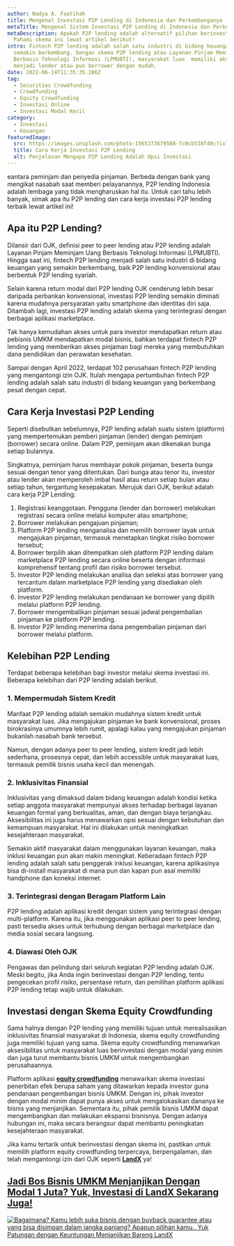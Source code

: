 ```yaml
---
author: Nadya A. Faatihah
title: Mengenal Investasi P2P Lending di Indonesia dan Perkembanganya
metaTitle: Mengenal Sistem Investasi P2P Lending di Indonesia dan Perkembanganya
metaDescription: Apakah P2P lending adalah alternatif pilihan berinvestasi?
  Pahami skema ini lewat artikel berikut!
intro: Fintech P2P lending adalah salah satu industri di bidang keuangan yang
  semakin berkembang. Dengan skema P2P lending atau Layanan Pinjam Meminjam Uang
  Berbasis Teknologi Informasi (LPMUBTI), masyarakat luas  memiliki akses untuk
  menjadi lender atau pun borrower dengan mudah.
date: 2022-06-14T11:35:35.286Z
tag:
  - Securities Crowdfunding
  - Crowdfunding
  - Equity Crowdfunding
  - Investasi Online
  - Investasi Modal Kecil
category:
  - Investasi
  - Keuangan
featuredImage:
  src: https://images.unsplash.com/photo-1565373679580-fc0cb538f49c?ixlib=rb-1.2.1&ixid=MnwxMjA3fDB8MHxwaG90by1wYWdlfHx8fGVufDB8fHx8&auto=format&fit=crop&w=870&q=80
  title: Cara Kerja Investasi P2P Lending
  alt: Penjelasan Mengapa P2P Lending Adalah Opsi Investasi
---
```

<!--StartFragment-->

eantara peminjam dan penyedia pinjaman. Berbeda dengan bank yang  mengikat nasabah saat memberi pelayanannya, P2P lending Indonesia adalah lembaga yang tidak mengharuskan hal itu. Untuk cari tahu lebih banyak, simak apa itu P2P lending dan cara kerja investasi P2P lending terbaik lewat artikel ini!

## Apa itu P2P Lending?

Dilansir dari OJK, definisi peer to peer lending atau P2P lending adalah Layanan Pinjam Meminjam Uang Berbasis Teknologi Informasi (LPMUBTI). Hingga saat ini, fintech P2P lending menjadi salah satu industri di bidang keuangan yang semakin berkembang, baik P2P lending konvensional atau berbentuk P2P lending syariah. 

Selain karena return modal dari P2P lending OJK cenderung lebih besar daripada perbankan konvensional, investasi P2P lending semakin diminati karena mudahnya persyaratan yaitu smartphone dan identitas diri saja. Ditambah lagi, investasi P2P lending adalah skema yang terintegrasi dengan berbagai aplikasi marketplace. 

Tak hanya kemudahan akses untuk para investor mendapatkan return atau pebisnis UMKM mendapatkan modal bisnis, bahkan terdapat fintech P2P lending yang memberikan akses pinjaman bagi mereka yang membutuhkan dana pendidikan dan perawatan kesehatan. 

Sampai dengan April 2022, terdapat 102 perusahaan fintech P2P lending yang mengantongi izin OJK. Itulah mengapa pertumbuhan fintech P2P lending adalah salah satu industri di bidang keuangan yang berkembang pesat dengan cepat. 

## Cara Kerja Investasi P2P Lending

Seperti disebutkan sebelumnya, P2P lending adalah suatu sistem (platform) yang mempertemukan pemberi pinjaman (lender) dengan peminjam (borrower) secara online. Dalam P2P, peminjam akan dikenakan bunga setiap bulannya. 

Singkatnya, peminjam harus membayar pokok pinjaman, beserta bunga sesuai dengan tenor yang ditentukan. Dari bunga atau tenor itu, investor atau lender akan memperoleh imbal hasil atau return setiap bulan atau setiap tahun, tergantung kesepakatan. Merujuk dari OJK, berikut adalah cara kerja P2P Lending:

1. Registrasi keanggotaan. Pengguna (lender dan borrower) melakukan registrasi secara online melalui komputer atau smartphone;
2. Borrower melakukan pengajuan pinjaman;
3. Platform P2P lending menganalisa dan memilih borrower layak untuk mengajukan pinjaman, termasuk menetapkan tingkat risiko borrower tersebut;
4. Borrower terpilih akan ditempatkan oleh platform P2P lending dalam marketplace P2P lending secara online beserta dengan informasi komprehensif tentang profil dan risiko borrower tersebut.
5. Investor P2P lending melakukan analisa dan seleksi atas borrower yang tercantum dalam marketplace P2P lending yang disediakan oleh platform.
6. Investor P2P lending melakukan pendanaan ke borrower yang dipilih melalui platform P2P lending.
7. Borrower mengembalikan pinjaman sesuai jadwal pengembalian pinjaman ke platform P2P lending.
8. Investor P2P lending menerima dana pengembalian pinjaman dari borrower melalui platform.

## Kelebihan P2P Lending

Terdapat beberapa kelebihan bagi investor melalui skema investasi ini. Beberapa kelebihan dari P2P lending adalah berikut.

### 1. Mempermudah Sistem Kredit

Manfaat P2P lending adalah semakin mudahnya sistem kredit untuk masyarakat luas. Jika mengajukan pinjaman ke bank konvensional, proses birokrasinya umumnya lebih rumit, apalagi kalau yang mengajukan pinjaman bukanlah nasabah bank tersebut. 

Namun, dengan adanya peer to peer lending, sistem kredit jadi lebih sederhana, prosesnya cepat, dan lebih accessible untuk masyarakat luas, termasuk pemilik bisnis usaha kecil dan menengah.

### 2. Inklusivitas Finansial

Inklusivitas yang dimaksud dalam bidang keuangan adalah kondisi ketika setiap anggota masyarakat mempunyai akses terhadap berbagai layanan keuangan formal yang berkualitas, aman, dan dengan biaya terjangkau. Aksesibilitas ini juga harus menawarkan opsi sesuai dengan kebutuhan dan kemampuan masyarakat. Hal ini dilakukan untuk meningkatkan kesejahteraan masyarakat.

Semakin aktif masyarakat dalam menggunakan layanan keuangan, maka inklusi keuangan pun akan makin meningkat. Keberadaan fintech P2P lending adalah salah satu penggerak inklusi keuangan, karena aplikasinya bisa di-install masyarakat di mana pun dan kapan pun asal memiliki handphone dan koneksi internet.

### 3. Terintegrasi dengan Beragam Platform Lain

P2P lending adalah aplikasi kredit dengan sistem yang terintegrasi dengan multi-platform. Karena itu, jika menggunakan aplikasi peer to peer lending, pasti tersedia akses untuk terhubung dengan berbagai marketplace dan media sosial secara langsung.

### 4. Diawasi Oleh OJK

Pengawas dan pelindung dari seluruh kegiatan P2P lending adalah OJK. Meski begitu, jika Anda ingin berinvestasi dengan P2P lending, tentu pengecekan profil risiko, persentase return, dan pemilihan platform aplikasi P2P lending tetap wajib untuk dilakukan.

## Investasi dengan Skema  Equity Crowdfunding

Sama halnya dengan P2P lending yang memiliki tujuan untuk merealisasikan inklusivitas finansial masyarakat di Indonesia, skema equity crowdfunding juga memiliki tujuan yang sama. Skema equity crowdfunding menawarkan aksesibilitas untuk masyarakat luas berinvestasi dengan modal yang minim dan juga turut membantu bisnis UMKM untuk mengembangkan perusahaannya. 

Platform aplikasi **[equity crowdfunding](https://landx.id/)** menawarkan skema investasi penerbitan efek berupa saham yang ditawarkan kepada investor guna pendanaan pengembangan bisnis UMKM. Dengan ini, pihak investor dengan modal minim dapat punya akses untuk mengalokasikan dananya ke bisnis yang menjanjikan. Sementara itu, pihak pemilik bisnis UMKM dapat mengembangkan dan melakukan ekspansi bisnisnya. Dengan adanya hubungan ini, maka secara berangsur dapat membantu peningkatan kesejahteraan masyarakat.

Jika kamu tertarik untuk berinvestasi dengan skema ini, pastikan untuk memilih platform equity crowdfunding terpercaya, berpengalaman, dan telah mengantongi izin dari OJK seperti **[LandX](https://landx.id/)** ya!

## **[Jadi Bos Bisnis UMKM Menjanjikan Dengan Modal 1 Juta? Yuk, Investasi di LandX Sekarang Juga!](https://landx.id/?utm_source=Blog&utm_medium=organic+keyword&utm_campaign=blog&utm_id=Blog)**

<!--StartFragment-->

[![Bagaimana? Kamu lebih suka bisnis dengan buyback guarantee atau yang bisa disimpan dalam jangka panjang? Apapun pilihan kamu.. Yuk Patungan  dengan Keuntungan Menjanjikan Bareng LandX](https://accountgram-production.sfo2.cdn.digitaloceanspaces.com/landx_ghost/2021/10/Equity-Crowdfunding-di-Indonesia-1--3.png)](https://landx.id/?utm_source=Blog&utm_medium=organic+keyword&utm_campaign=blog&utm_id=Blog)

<!--EndFragment-->
